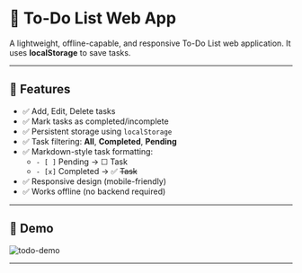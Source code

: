 # 📝 To-Do List Web App 

A lightweight, offline-capable, and responsive To-Do List web application. It uses **localStorage** to save tasks.

---

## 🚀 Features

- ✅ Add, Edit, Delete tasks
- ✅ Mark tasks as completed/incomplete
- ✅ Persistent storage using `localStorage`
- ✅ Task filtering: **All**, **Completed**, **Pending**
- ✅ Markdown-style task formatting:
  - `- [ ]` Pending → ☐ Task
  - `- [x]` Completed → ✅ ~~Task~~
- ✅ Responsive design (mobile-friendly)
- ✅ Works offline (no backend required)

---

## 📸 Demo

![todo-demo](https://via.placeholder.com/800x400?text=To-Do+App+Screenshot)


---

